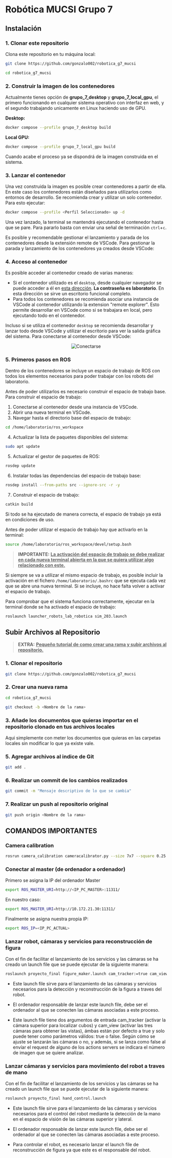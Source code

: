 # Robótica MUCSI Grupo 7
## Instalación

### 1. Clonar este repositorio

Clona este repositorio en tu máquina local:

```bash
git clone https://github.com/gonzalo002/robotica_g7_mucsi
```
```bash
cd robotica_g7_mucsi
```

### 2. Construir la imagen de los contenedores
Actualmente tienes opción de **grupo_7_desktop** y **grupo_7_local_gpu**, el primero funcionando en cualquier sistema operativo con interfaz en web, y el segundo trabajando unicamente en Linux haciendo uso de GPU.

**Desktop:**
```bash
docker compose --profile grupo_7_desktop build
```


**Local GPU:**
```bash
docker compose --profile grupo_7_local_gpu build
```
Cuando acabe el proceso ya se dispondrá de la imagen construida en el sistema.
### 3. Lanzar el contenedor
Una vez construida la imagen es posible crear contenedores a partir de ella. En este caso los contenedores están diseñados para utilizarlos como entornos de desarrollo. Se recomienda crear y utilizar un solo contenedor. Para esto ejecutar:
```bash
docker compose --profile <Perfil Seleccionado> up -d
```
Una vez lanzado, la terminal se mantendrá ejecutando el contenedor hasta que se pare. Para pararlo basta con enviar una señal de terminación `ctrl`+`c`.

Es posible y recomendable gestionar el lanzamiento y parada de los contenedores desde la extensión remote de VSCode. Para gestionar la parada y lanzamiento de los contenedores ya creados desde VSCode:

### 4. Acceso al contenedor
Es posible acceder al contenedor creado de varias maneras:
- Si el contenedor utilizado es el `desktop`, desde cualquier navegador se puede acceder a él en [esta dirección](http://localhost:6081). **La contraseña es laboratorio**. En esta dirección se sirve un escritorio funcional completo.
- Para todos los contenedores se recomienda asociar una instancia de VSCode al contenedor utilizando la extension "remote explorer". Esto permite desarrollar en VSCode como si se trabajara en local, pero ejecutando todo en el contenedor.

Incluso si se utiliza el contenedor `desktop` se recomienda desarrollar y lanzar todo desde VSCode y utilizar el escritorio para ver la salida gráfica del sistema. Para conectarse al contenedor desde VSCode:
<p align="center">
    <img src="pictures/conectarse_contenedor_vscode.gif" alt="Conectarse">
</p>

### 5. Primeros pasos en ROS
Dentro de los contenedores se incluye un espacio de trabajo de ROS con todos los elementos necesarios para poder trabajar con los robots del laboratorio.

Antes de poder utilizarlos es necesario construir el espacio de trabajo base. Para construir el espacio de trabajo:

1. Conectarse al contenedor desde una instancia de VSCode.
2. Abrir una nueva terminal en VSCode.
3. Navegar hasta el directorio base del espacio de trabajo:
```bash
cd /home/laboratorio/ros_workspace
```
4. Actualizar la lista de paquetes disponibles del sistema:
```bash
sudo apt update
```
5. Actualizar el gestor de paquetes de ROS:
```bash
rosdep update
```
6. Instalar todas las dependencias del espacio de trabajo base:
```bash
rosdep install --from-paths src --ignore-src -r -y
```
7. Construir el espacio de trabajo:
```bash
catkin build
```
Si todo se ha ejecutado de manera correcta, el espacio de trabajo ya está en condiciones de uso.

Antes de poder utilizar el espacio de trabajo hay que activarlo en la terminal:
```bash
source /home/laboratorio/ros_workspace/devel/setup.bash
```
>**IMPORTANTE:**
**<u>La activación del espacio de trabajo se debe realizar en cada nueva terminal abierta en la que se quiera utilizar algo relacionado con este.</u>**

Si siempre se va a utilizar el mismo espacio de trabajo, es posible incluir la activación en el fichero `/home/laboratorio/.bashrc` que se ejecuta cada vez que se abre una nueva terminal. Si se incluye, no hace falta volver a activar el espacio de trabajo.

Para comprobar que el sistema funciona correctamente, ejecutar en la terminal donde se ha activado el espacio de trabajo:
```bash
roslaunch launcher_robots_lab_robotica sim_203.launch
```

## Subir Archivos al Repositorio
>**EXTRA:**
**<u>Pequeño tutorial de como crear una rama y subir archivos al repositorio.</u>**
### 1. Clonar el repositorio

```bash
git clone https://github.com/gonzalo002/robotica_g7_mucsi
```

### 2. Crear una nueva rama

```bash
cd robotica_g7_mucsi
```

```bash
git checkout -b <Nombre de la rama>
```

### 3. Añade los documentos que quieras importar en el repositorio clonado en tus archivos locales

Aqui simplemente con meter los documentos que quieras en las carpetas locales sin modificar lo que ya existe vale.

### 5. Agregar archivos al indice de Git

```bash
git add .
```

### 6. Realizar un commit de los cambios realizados

```bash
git commit -m "Mensaje descriptivo de lo que se cambia"
```

### 7. Realizar un push al repositorio original

```bash
git push origin <Nombre de la rama>
```


## COMANDOS IMPORTANTES

### Camera calibration
```bash
rosrun camera_calibration cameracalibrator.py --size 7x7 --square 0.25 image:=/usb_cam/image_raw camera:=/usb_cam
```
### Conectar al master (de ordenador a ordenador)
Primero se asigna la IP del ordenador Master
```bash
export ROS_MASTER_URI=http://<IP_PC_MASTER>:11311/
```

En nuestro caso:
```bash
export ROS_MASTER_URI=http://10.172.21.30:11311/
```

Finalmente se asigna nuestra propia IP:
```bash
export ROS_IP=<IP_PC_ACTUAL>
```


### Lanzar robot, cámaras y servicios para reconstrucción de figura
Con el fin de facilitar el lanzamiento de los servicios y las cámaras se ha creado un launch file que se puede ejecutar de la siguiente manera:
```bash
roslaunch proyecto_final figure_maker.launch cam_tracker:=true cam_view:=true
```
- Este launch file sirve para el lanzamiento de las cámaras y servicios necesarios para la detección y reconstrucción de la figura a traves del robot.
- El ordenador responsable de lanzar este launch file, debe ser el ordenador al que se conecten las cámaras asociadas a este proceso.

- Este launch file tiene dos argumentos de entrada cam_tracker (activar la cámara superior para localizar cubos) y cam_view (activar las tres cámaras para obtener las vistas), ámbas están por defecto a true y solo puede tener como parámetros válidos: true o false. Según cómo se ajuste se lanzarán las cámaras o no, y además, si se lanza como false al envíar el request de alguno de los actions servers se indicara el número de imagen que se quiere analizar.

### Lanzar cámaras y servicios para movimiento del robot a traves de mano
Con el fin de facilitar el lanzamiento de los servicios y las cámaras se ha creado un launch file que se puede ejecutar de la siguiente manera:
```bash
roslaunch proyecto_final hand_control.launch
```
- Este launch file sirve para el lanzamiento de las cámaras y servicios necesarios para el control del robot mediante la detección de la mano en el espacio de visión de las cámaras superior y lateral.
- El ordenador responsable de lanzar este launch file, debe ser el ordenador al que se conecten las cámaras asociadas a este proceso.

- Para controlar el robot, es necesario lanzar el launch file de reconstrucción de figura ya que este es el responsable del robot.
